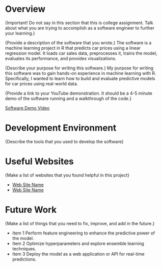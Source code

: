 # Overview

{Important! Do not say in this section that this is college assignment. Talk about what you are trying to accomplish as a software engineer to further your learning.}

{Provide a description of the software that you wrote.}
The software is a machine learning project in R that predicts car prices using a linear regression model. It loads car sales data, preprocesses it, trains the model, evaluates its performance, and provides visualizations.

{Describe your purpose for writing this software.}
My purpose for writing this software was to gain hands-on experience in machine learning with R. Specifically, I wanted to learn how to build and evaluate predictive models for car prices using real-world data.

{Provide a link to your YouTube demonstration. It should be a 4-5 minute demo of the software running and a walkthrough of the code.}

[Software Demo Video]()

# Development Environment

{Describe the tools that you used to develop the software}

# Useful Websites

{Make a list of websites that you found helpful in this project}

- [Web Site Name](https://www.datacamp.com/blog/r-project-ideas)
- [Web Site Name]()

# Future Work

{Make a list of things that you need to fix, improve, and add in the future.}

- Item 1
Perform feature engineering to enhance the predictive power of the model.
- Item 2
Optimize hyperparameters and explore ensemble learning techniques.
- Item 3
Deploy the model as a web application or API for real-time predictions.